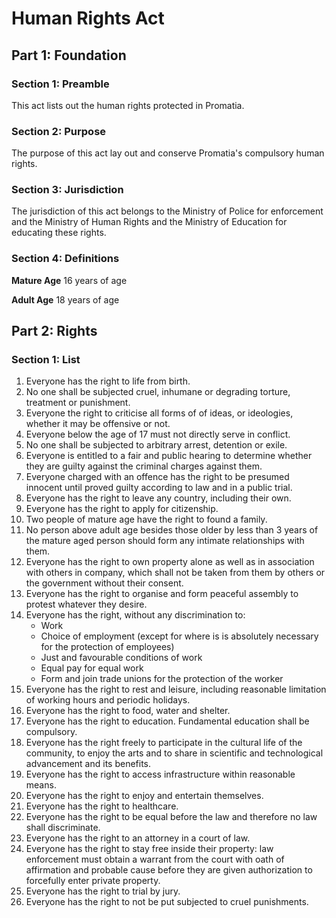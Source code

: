 # Human Rights Act

## Part 1: Foundation
### Section 1: Preamble
This act lists out the human rights protected in Promatia.

### Section 2: Purpose
The purpose of this act lay out and conserve Promatia's compulsory human rights.

### Section 3: Jurisdiction
The jurisdiction of this act belongs to the Ministry of Police for enforcement and the Ministry of Human Rights and the Ministry of Education for educating these rights.

### Section 4: Definitions
**Mature Age** 16 years of age

**Adult Age** 18 years of age

## Part 2: Rights
### Section 1: List
1. Everyone has the right to life from birth.
2. No one shall be subjected cruel, inhumane or degrading torture, treatment or punishment.
3. Everyone the right to criticise all forms of of ideas, or ideologies, whether it may be offensive or not.
4. Everyone below the age of 17 must not directly serve in conflict.
5. No one shall be subjected to arbitrary arrest, detention or exile.
6. Everyone is entitled to a fair and public hearing to determine whether they are guilty against the criminal charges against them.
7. Everyone charged with an offence has the right to be presumed innocent until proved guilty according to law and in a public trial.
8. Everyone has the right to leave any country, including their own.
9. Everyone has the right to apply for citizenship.
10. Two people of mature age have the right to found a family.
11. No person above adult age besides those older by less than 3 years of the mature aged person should form any intimate relationships with them.
12. Everyone has the right to own property alone as well as in association with others in company, which shall not be taken from them by others or the government without their consent.
13. Everyone has the right to organise and form peaceful assembly to protest whatever they desire.
14. Everyone has the right, without any discrimination to:
    - Work
    - Choice of employment (except for where is is absolutely necessary for the protection of employees)
    - Just and favourable conditions of work
    - Equal pay for equal work
    - Form and join trade unions for the protection of the worker
15. Everyone has the right to rest and leisure, including reasonable limitation of working hours and periodic holidays.
16. Everyone has the right to food, water and shelter.
17. Everyone has the right to education. Fundamental education shall be compulsory.
18. Everyone has the right freely to participate in the cultural life of the community, to enjoy the arts and to share in scientific and technological advancement and its benefits.
19. Everyone has the right to access infrastructure within reasonable means.
20. Everyone has the right to enjoy and entertain themselves.
21. Everyone has the right to healthcare.
22. Everyone has the right to be equal before the law and therefore no law shall discriminate.
23. Everyone has the right to an attorney in a court of law.
24. Everyone has the right to stay free inside their property: law enforcement must obtain a warrant from the court with oath of affirmation and probable cause before they are given authorization to forcefully enter private property.
25. Everyone has the right to trial by jury.
26. Everyone has the right to not be put subjected to cruel punishments.
